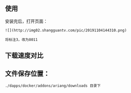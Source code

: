 ## 使用

安装完后，打开页面：

    ![](http://img02.shangguantv.com/pic/20191104144310.png)

    将标注3，改为8011

## 下载速度对比


## 文件保存位置：
    
    ./dapps/docker/addons/ariang/downloads 目录下




